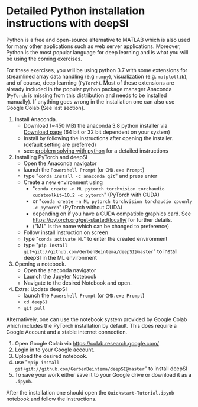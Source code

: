 # Detailed Python installation instructions with deepSI

Python is a free and open-source alternative to MATLAB which is also used for many other applications such as web server applications. Moreover, Python is the most popular language for deep learning and is what you will be using the coming exercises. 

For these exercises, you will be using python 3.7 with some extensions for streamlined array data handling (e.g `numpy`), visualization (e.g. `matplotlib`), and of course, deep learning (`PyTorch`). Most of these extensions are already included in the popular python package manager Anaconda (`PyTorch` is missing from this distribution and needs to be installed manually). If anything goes wrong in the installation one can also use Google Colab (See last section).

 1. Install Anaconda. 
    * Download (~450 MB) the anaconda 3.8 python installer via [Download page](https://www.anaconda.com/products/individual) (64 bit or 32 bit dependent on your system)
    * Install by following the instructions after opening the installer. (default setting are preferred)
    * see: [problem solving with python](https://problemsolvingwithpython.com/01-Orientation/01.03-Installing-Anaconda-on-Windows/) for a detailed instructions
 2. Installing PyTorch and deepSI
    * Open the Anaconda navigator
    * launch the `Powershell Prompt` (or `CMD.exe Prompt`)
    * type "`conda install -c anaconda git`" and press enter
    * Create a new environment using 
      * "`conda create -n ML pytorch torchvision torchaudio cudatoolkit=10.2 -c pytorch`" (PyTorch with CUDA)
      * or "`conda create -n ML pytorch torchvision torchaudio cpuonly -c pytorch`"  (PyTorch without CUDA)
      * depending on if you have a CUDA compatible graphics card. See https://pytorch.org/get-started/locally/ for further details.
      * ("ML" is the name which can be changed to preference)
    * Follow install instruction on screen
    * type "`conda activate ML`" to enter the created environment
    * type "`pip install git+git://github.com/GerbenBeintema/deepSI@master`" to install deepSI in the ML environment
 4. Opening a notebook.
    * Open the anaconda navigator
    * Launch the Jupyter Notebook 
    * Navigate to the desired Notebook and open. 
 5. Extra: Update deepSI
    * launch the `Powershell Prompt` (or `CMD.exe Prompt`)
    * `cd deepSI`
    * `git pull`

Alternatively, one can use the notebook system provided by Google Colab which includes the PyTorch installation by default. This does require a Google Account and a stable internet connection. 

 1. Open Google Colab via https://colab.research.google.com/
 2. Login in to your Google account. 
 3. Upload the desired notebook.
 4. use "`!pip install git+git://github.com/GerbenBeintema/deepSI@master`" to install deepSI
 4. To save your work either save it to your Google drive or download it as a `.ipynb`.
 
After the installation one should open the `Quickstart-Tutorial.ipynb` notebook and follow the instructions. 